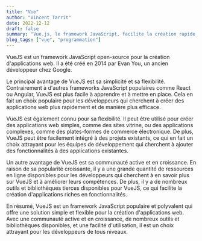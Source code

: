 ```yaml
---
title: "Vue"
author: "Vincent Tarrit"
date: 2022-12-12
draft: false
summary: "Vue.js, le framework JavaScript, facilite la création rapide d'interfaces interactives."
blog_tags: ["vue", "programmation"]
---
```


VueJS est un framework JavaScript open-source pour la création d'applications web. Il a été créé en 2014 par Evan You, un ancien développeur chez Google.

Le principal avantage de VueJS est sa simplicité et sa flexibilité. Contrairement à d'autres frameworks JavaScript populaires comme React ou Angular, VueJS est plus facile à apprendre et à mettre en place. Cela en fait un choix populaire pour les développeurs qui cherchent à créer des applications web plus rapidement et de manière plus efficace.

VueJS est également connu pour sa flexibilité. Il peut être utilisé pour créer des applications web simples, comme des sites vitrine, ou des applications complexes, comme des plates-formes de commerce électronique. De plus, VueJS peut être facilement intégré à des projets existants, ce qui en fait un choix attrayant pour les équipes de développement qui cherchent à ajouter des fonctionnalités à des applications existantes.

Un autre avantage de VueJS est sa communauté active et en croissance. En raison de sa popularité croissante, il y a une grande quantité de ressources en ligne disponibles pour les développeurs qui cherchent à en savoir plus sur VueJS et à améliorer leurs compétences. De plus, il y a de nombreux outils et bibliothèques tierces disponibles pour VueJS, ce qui facilite la création d'applications riches en fonctionnalités.

En résumé, VueJS est un framework JavaScript populaire et polyvalent qui offre une solution simple et flexible pour la création d'applications web. Avec une communauté active et en croissance, de nombreux outils et bibliothèques disponibles, et une facilité d'utilisation, il est un choix attrayant pour les développeurs de tous niveaux.
